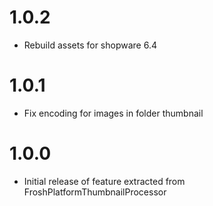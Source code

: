 # 1.0.2

* Rebuild assets for shopware 6.4

# 1.0.1

* Fix encoding for images in folder thumbnail

# 1.0.0

* Initial release of feature extracted from FroshPlatformThumbnailProcessor
